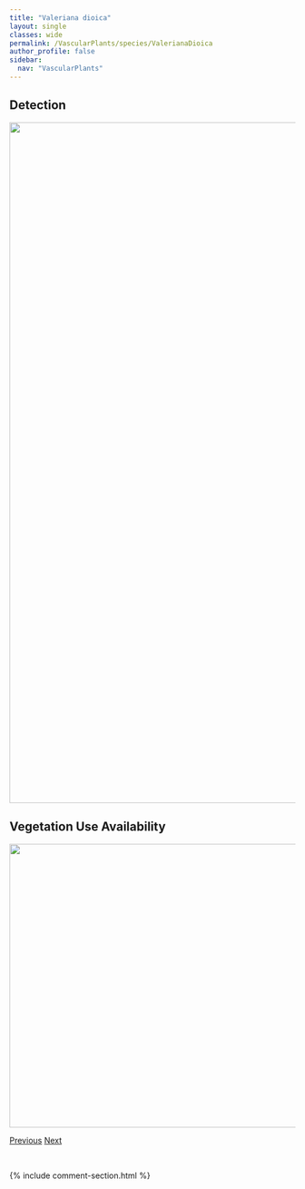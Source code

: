 ```yaml
---
title: "Valeriana dioica"
layout: single
classes: wide
permalink: /VascularPlants/species/ValerianaDioica
author_profile: false
sidebar:
  nav: "VascularPlants"
---
```


<h2>Detection</h2>

<a href="https://drive.google.com/uc?export=view&id=19NlZg4HT7dpVwIObBt-EEV1YtOp1USHY">
<img src="https://drive.google.com/uc?export=view&id=19NlZg4HT7dpVwIObBt-EEV1YtOp1USHY" height = "1200" width = "800">
</a>


<h2>Vegetation Use Availability</h2>

<a href="https://drive.google.com/uc?export=view&id=1nlwDs8uYps9vg4YjFjSRbnnO2nynwBvC">
<img src="https://drive.google.com/uc?export=view&id=1nlwDs8uYps9vg4YjFjSRbnnO2nynwBvC" height = "500" width = "1000">
</a>


<a href="/DevelopmentWebsite/VascularPlants/species/VahlodeaAtropurpurea" class="pagination--pager" title="Vahlodea atropurpurea">Previous</a> <a href="/DevelopmentWebsite/VascularPlants/species/ValerianaSitchensis" class="pagination--pager" title="Valeriana sitchensis">Next</a>

<p>&nbsp;</p>

{% include comment-section.html %}
